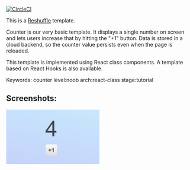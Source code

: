 [![CircleCI](https://circleci.com/gh/reshufflehq/counter-class.svg?style=svg)](https://circleci.com/gh/reshufflehq/counter-class)

This is a [Reshuffle](https://reshuffle.com/) template.

Counter is our very basic template. It displays a single number on screen
and lets users increase that by hitting the "+1" button. Data is stored
in a cloud backend, so the counter value persists even when the page is
reloaded.

This template is implemented using React class components. A template based
on React Hooks is also available.

Keywords: counter level:noob arch:react-class stage:tutorial

## Screenshots:

<img src="./app-screen.png" width="50%" height="50%">
